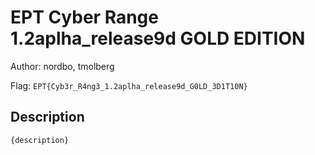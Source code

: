 # EPT Cyber Range 1.2aplha_release9d GOLD EDITION
Author: nordbo, tmolberg

Flag: `EPT{Cyb3r_R4ng3_1.2aplha_release9d_G0LD_3D1T10N}`
## Description
```
{description}
```

